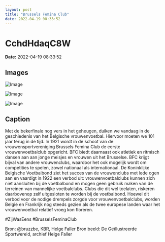 ```yaml
---
layout: post
title: "Brussels Femina Club"
date: 2022-04-19 08:33:52
---
```


# CchdHdaqC8W

**Date:** 2022-04-19 08:33:52

## Images

![Image](/zij.was.eens/images/CchdHdaqC8W_0.jpg)

![Image](/zij.was.eens/images/CchdHdaqC8W_1.jpg)

![Image](/zij.was.eens/images/CchdHdaqC8W_2.jpg)

## Caption

Met de bekerfinale nog vers in het geheugen, duiken we vandaag in de geschiedenis van het Belgische vrouwenvoetbal. Hiervoor moeten we 101 jaar terug in de tijd. In 1921 wordt in de schoot van de vrouwensportvereniging Brussels Femina Club de eerste vrouwenvoetbalclub opgericht. BFC biedt daarnaast ook atletiek en ritmisch dansen aan aan jonge meisjes en vrouwen uit het Brusselse. BFC krijgt bijval van andere vrouwenclubs, waardoor het ook mogelijk wordt om competities te spelen, zowel nationaal als internationaal. De Koninklijke Belgische Voetbalbond ziet het succes van de vrouwenclubs met lede ogen aan en vaardigt in 1922 een verbod uit: vrouwenvoetbalclubs kunnen zich niet aansluiten bij de voetbalbond en mogen geen gebruik maken van de terreinen van mannelijke voetbalclubs. Clubs die dit wel toelaten, riskeren daarbovenop zelf uitgesloten te worden bij de voetbalbond. Hoewel dit verbod voor de nodige drempels zorgde voor vrouwenvoetbalclubs, worden België en Frankrijk nog steeds gezien als de twee europese landen waar het vrouwenvoetbal relatief vroeg kon floreren. 

#ZijWasEens #BrusselsFeminaClub 

Bron: @bruzzbe, KBR, Helge Faller
Bron beeld: De Geïllustreerde Sportwereld, archief Helge Faller

